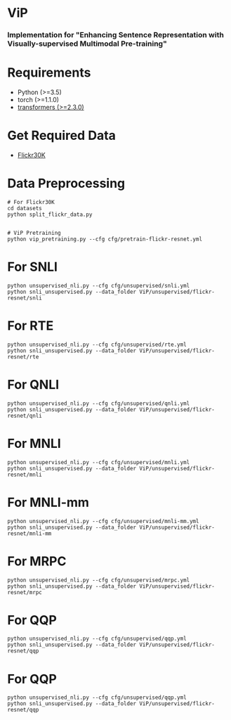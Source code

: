 # ViP
### Implementation for "Enhancing Sentence Representation with Visually-supervised Multimodal Pre-training"

# Requirements
- Python (>=3.5)
- torch (>=1.1.0)
- [transformers (>=2.3.0)](https://github.com/huggingface/transformers)

# Get Required Data
- [Flickr30K](http://shannon.cs.illinois.edu/DenotationGraph/data/index.html)
# Data Preprocessing
```
# For Flickr30K
cd datasets
python split_flickr_data.py


# ViP Pretraining
python vip_pretraining.py --cfg cfg/pretrain-flickr-resnet.yml
```

# For SNLI
```
python unsupervised_nli.py --cfg cfg/unsupervised/snli.yml
python snli_unsupervised.py --data_folder ViP/unsupervised/flickr-resnet/snli
```
# For RTE
```
python unsupervised_nli.py --cfg cfg/unsupervised/rte.yml
python snli_unsupervised.py --data_folder ViP/unsupervised/flickr-resnet/rte
```
# For QNLI
```
python unsupervised_nli.py --cfg cfg/unsupervised/qnli.yml
python snli_unsupervised.py --data_folder ViP/unsupervised/flickr-resnet/qnli
```
# For MNLI
```
python unsupervised_nli.py --cfg cfg/unsupervised/mnli.yml
python snli_unsupervised.py --data_folder ViP/unsupervised/flickr-resnet/mnli
```
# For MNLI-mm
```
python unsupervised_nli.py --cfg cfg/unsupervised/mnli-mm.yml
python snli_unsupervised.py --data_folder ViP/unsupervised/flickr-resnet/mnli-mm
```
# For MRPC
```
python unsupervised_nli.py --cfg cfg/unsupervised/mrpc.yml
python snli_unsupervised.py --data_folder ViP/unsupervised/flickr-resnet/mrpc
```
# For QQP
```
python unsupervised_nli.py --cfg cfg/unsupervised/qqp.yml
python snli_unsupervised.py --data_folder ViP/unsupervised/flickr-resnet/qqp
```
# For QQP
```
python unsupervised_nli.py --cfg cfg/unsupervised/qqp.yml
python snli_unsupervised.py --data_folder ViP/unsupervised/flickr-resnet/qqp
```

